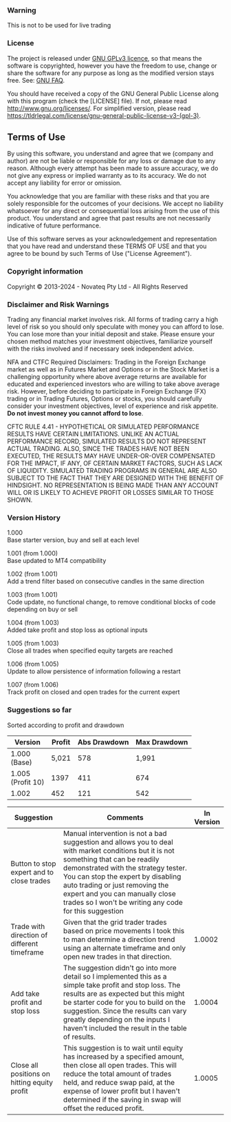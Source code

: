 ### Warning

This is not to be used for live trading

### License

The project is released under [GNU GPLv3 licence](https://www.gnu.org/licenses/quick-guide-gplv3.html),
so that means the software is copyrighted, however you have the freedom to use, change or share the software
for any purpose as long as the modified version stays free. See: [GNU FAQ](https://www.gnu.org/licenses/gpl-faq.html).

You should have received a copy of the GNU General Public License along with this program
(check the [LICENSE] file).
If not, please read <http://www.gnu.org/licenses/>.
For simplified version, please read <https://tldrlegal.com/license/gnu-general-public-license-v3-(gpl-3)>.

## Terms of Use

By using this software, you understand and agree that we (company and author)
are not be liable or responsible for any loss or damage due to any reason.
Although every attempt has been made to assure accuracy,
we do not give any express or implied warranty as to its accuracy.
We do not accept any liability for error or omission.

You acknowledge that you are familiar with these risks
and that you are solely responsible for the outcomes of your decisions.
We accept no liability whatsoever for any direct or consequential loss arising from the use of this product.
You understand and agree that past results are not necessarily indicative of future performance.

Use of this software serves as your acknowledgement and representation that you have read and understand
these TERMS OF USE and that you agree to be bound by such Terms of Use ("License Agreement").

### Copyright information

Copyright © 2013-2024 - Novateq Pty Ltd - All Rights Reserved

### Disclaimer and Risk Warnings

Trading any financial market involves risk.
All forms of trading carry a high level of risk so you should only speculate with money you can afford to lose.
You can lose more than your initial deposit and stake.
Please ensure your chosen method matches your investment objectives,
familiarize yourself with the risks involved and if necessary seek independent advice.

NFA and CTFC Required Disclaimers:
Trading in the Foreign Exchange market as well as in Futures Market and Options or in the Stock Market
is a challenging opportunity where above average returns are available for educated and experienced investors
who are willing to take above average risk.
However, before deciding to participate in Foreign Exchange (FX) trading or in Trading Futures, Options or stocks,
you should carefully consider your investment objectives, level of experience and risk appetite.
**Do not invest money you cannot afford to lose**.

CFTC RULE 4.41 - HYPOTHETICAL OR SIMULATED PERFORMANCE RESULTS HAVE CERTAIN LIMITATIONS.
UNLIKE AN ACTUAL PERFORMANCE RECORD, SIMULATED RESULTS DO NOT REPRESENT ACTUAL TRADING.
ALSO, SINCE THE TRADES HAVE NOT BEEN EXECUTED, THE RESULTS MAY HAVE UNDER-OR-OVER COMPENSATED FOR THE IMPACT,
IF ANY, OF CERTAIN MARKET FACTORS, SUCH AS LACK OF LIQUIDITY. SIMULATED TRADING PROGRAMS IN GENERAL
ARE ALSO SUBJECT TO THE FACT THAT THEY ARE DESIGNED WITH THE BENEFIT OF HINDSIGHT.
NO REPRESENTATION IS BEING MADE THAN ANY ACCOUNT WILL OR IS LIKELY TO ACHIEVE PROFIT OR LOSSES SIMILAR TO THOSE SHOWN.

### Version History

1.000  
Base starter version, buy and sell at each level

1.001 (from 1.000)  
Base updated to MT4 compatibility

1.002 (from 1.001)  
Add a trend filter based on consecutive candles in the same direction

1.003 (from 1.001)  
Code update, no functional change, to remove conditional blocks of code depending on buy or sell

1.004 (from 1.003)  
Added take profit and stop loss as optional inputs

1.005 (from 1.003)  
Close all trades when specified equity targets are reached

1.006 (from 1.005)  
Update to allow persistence of information following a restart

1.007 (from 1.006)  
Track profit on closed and open trades for the current expert

### Suggestions so far

Sorted according to profit and drawdown

<table>
	<thead><th>Version</th><th>Profit</th><th>Abs Drawdown</th><th>Max Drawdown</th></thead>
	<tr> <td>1.000<br/>(Base)</td>      <td>5,021</td> <td>578</td> <td>1,991</td> </tr>
	<tr> <td>1.005<br/>(Profit 10)</td> <td>1397</td>  <td>411</td> <td>674</td> </tr>
	<tr> <td>1.002</td>                 <td>452</td>   <td>121</td> <td>542</td> </tr>
</table>

<table>
	<thead><th>Suggestion</th><th>Comments</th><th>In Version</th></thead>
	<tr>
		<td>Button to stop expert and to close trades</td>
		<td>
			Manual intervention is not a bad suggestion and allows you to deal with market conditions but it is not something that
			can be readily demonstrated with the strategy tester. You can stop the expert by disabling auto trading or just removing
			the expert and you can manually close trades so I won't be writing any code for this suggestion
		</td>
		<td></td>
	</tr>
	<tr>
		<td>Trade with direction of different timeframe</td>
		<td>
			Given that the grid trader trades based on price movements I took this to man determine a direction trend using an
			alternate timeframe and only open new trades in that direction.
		</td>
		<td>1.0002</td>
	</tr>
	<tr>
		<td>Add take profit and stop loss</td>
		<td>
			The suggestion didn't go into more detail so I implemented this as a simple take profit and stop loss. The results are
			as expected but this might be starter code for you to build on the suggestion. Since the results can vary greatly
			depending on the inputs I haven't included the result in the table of results.
		</td>
		<td>1.0004</td>
	</tr>
	<tr>
		<td>Close all positions on hitting equity profit</td>
		<td>
			This suggestion is to wait until equity has increased by a specified amount, then close all open trades.
			This will reduce the total amount of trades held, and reduce swap paid, at the expense of lower profit
			but I haven't determined if the saving in swap will offset the reduced profit.
		</td>
		<td>1.0005</td>
	</tr>
</table>
